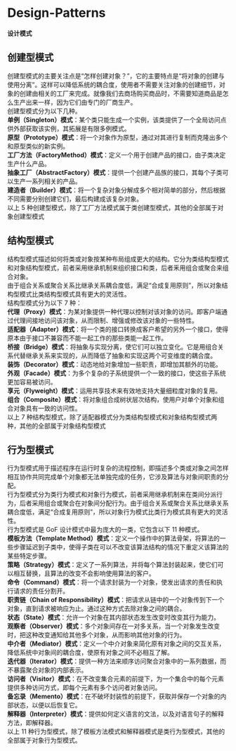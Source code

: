 # Design-Patterns
**设计模式**
## 创建型模式
创建型模式的主要关注点是“怎样创建对象？”，它的主要特点是“将对象的创建与使用分离”。这样可以降低系统的耦合度，使用者不需要关注对象的创建细节，对象的创建由相关的工厂来完成。就像我们去商场购买商品时，不需要知道商品是怎么生产出来一样，因为它们由专门的厂商生产。  
创建型模式分为以下几种。  
**单例（Singleton）模式**：某个类只能生成一个实例，该类提供了一个全局访问点供外部获取该实例，其拓展是有限多例模式。  
**原型（Prototype）模式**：将一个对象作为原型，通过对其进行复制而克隆出多个和原型类似的新实例。  
**工厂方法（FactoryMethod）模式**：定义一个用于创建产品的接口，由子类决定生产什么产品。  
**抽象工厂（AbstractFactory）模式**：提供一个创建产品族的接口，其每个子类可以生产一系列相关的产品。  
**建造者（Builder）模式**：将一个复杂对象分解成多个相对简单的部分，然后根据不同需要分别创建它们，最后构建成该复杂对象。  
以上 5 种创建型模式，除了工厂方法模式属于类创建型模式，其他的全部属于对象创建型模式
## 结构型模式
结构型模式描述如何将类或对象按某种布局组成更大的结构。它分为类结构型模式和对象结构型模式，前者采用继承机制来组织接口和类，后者釆用组合或聚合来组合对象。  
由于组合关系或聚合关系比继承关系耦合度低，满足“合成复用原则”，所以对象结构型模式比类结构型模式具有更大的灵活性。  
结构型模式分为以下 7 种：  
**代理（Proxy）模式**：为某对象提供一种代理以控制对该对象的访问。即客户端通过代理间接地访问该对象，从而限制、增强或修改该对象的一些特性。  
**适配器（Adapter）模式**：将一个类的接口转换成客户希望的另外一个接口，使得原本由于接口不兼容而不能一起工作的那些类能一起工作。  
**桥接（Bridge）模式**：将抽象与实现分离，使它们可以独立变化。它是用组合关系代替继承关系来实现的，从而降低了抽象和实现这两个可变维度的耦合度。  
**装饰（Decorator）模式**：动态地给对象增加一些职责，即增加其额外的功能。  
**外观（Facade）模式**：为多个复杂的子系统提供一个一致的接口，使这些子系统更加容易被访问。  
**享元（Flyweight）模式**：运用共享技术来有效地支持大量细粒度对象的复用。  
**组合（Composite）模式**：将对象组合成树状层次结构，使用户对单个对象和组合对象具有一致的访问性。  
以上 7 种结构型模式，除了适配器模式分为类结构型模式和对象结构型模式两种，其他的全部属于对象结构型模式
## 行为型模式
行为型模式用于描述程序在运行时复杂的流程控制，即描述多个类或对象之间怎样相互协作共同完成单个对象都无法单独完成的任务，它涉及算法与对象间职责的分配。  
行为型模式分为类行为模式和对象行为模式，前者采用继承机制来在类间分派行为，后者采用组合或聚合在对象间分配行为。由于组合关系或聚合关系比继承关系耦合度低，满足“合成复用原则”，所以对象行为模式比类行为模式具有更大的灵活性。  
行为型模式是 GoF 设计模式中最为庞大的一类，它包含以下 11 种模式。  
**模板方法（Template Method）模式**：定义一个操作中的算法骨架，将算法的一些步骤延迟到子类中，使得子类在可以不改变该算法结构的情况下重定义该算法的某些特定步骤。  
**策略（Strategy）模式**：定义了一系列算法，并将每个算法封装起来，使它们可以相互替换，且算法的改变不会影响使用算法的客户。  
**命令（Command）模式**：将一个请求封装为一个对象，使发出请求的责任和执行请求的责任分割开。  
**职责链（Chain of Responsibility）模式**：把请求从链中的一个对象传到下一个对象，直到请求被响应为止。通过这种方式去除对象之间的耦合。  
**状态（State）模式**：允许一个对象在其内部状态发生改变时改变其行为能力。  
**观察者（Observer）模式**：多个对象间存在一对多关系，当一个对象发生改变时，把这种改变通知给其他多个对象，从而影响其他对象的行为。  
**中介者（Mediator）模式**：定义一个中介对象来简化原有对象之间的交互关系，降低系统中对象间的耦合度，使原有对象之间不必相互了解。  
**迭代器（Iterator）模式**：提供一种方法来顺序访问聚合对象中的一系列数据，而不暴露聚合对象的内部表示。  
**访问者（Visitor）模式**：在不改变集合元素的前提下，为一个集合中的每个元素提供多种访问方式，即每个元素有多个访问者对象访问。  
**备忘录（Memento）模式**：在不破坏封装性的前提下，获取并保存一个对象的内部状态，以便以后恢复它。  
**解释器（Interpreter）模式**：提供如何定义语言的文法，以及对语言句子的解释方法，即解释器。  
以上 11 种行为型模式，除了模板方法模式和解释器模式是类行为型模式，其他的全部属于对象行为型模式。  

